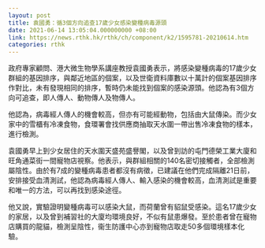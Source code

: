 ```yaml
---
layout: post
title: 袁國勇：循3個方向追查17歲少女感染變種病毒源頭
date: 2021-06-14 13:05:04.000000000 +08:00
link: https://news.rthk.hk/rthk/ch/component/k2/1595781-20210614.htm
categories: rthk
---
```


政府專家顧問、港大微生物學系講座教授袁國勇表示，將感染變種病毒的17歲少女群組的基因排序，與鄰近地區的個案，以及世衛資料庫數以十萬計的個案基因排序作對比，未有發現相同的排序，暫時仍未能找到個案的感染源頭。他認為有3個方向可追查，即人傳人、動物傳人及物傳人。

他認為，病毒經人傳人的機會較高，但亦有可能經動物，包括由大鼠傳染。而少女家中的雪櫃有冷凍食物，食環署會找供應商抽取天水圍一帶出售冷凍食物的樣本，進行檢測。

袁國勇早上到少女居住的天水圍天盛苑盛譽閣，以及曾到訪的屯門德榮工業大廈和旺角通菜街一間寵物店視察。他表示，與群組相關的140名密切接觸者，全部檢測屬陰性。由於有7成的變種病毒患者都沒有病徵，已建議在他們完成隔離21日前，安排接受血清測試，他認為病毒經人傳人、輸入感染的機會較高，血清測試是重要和唯一的方法，可以再找到感染途徑。

他又說，實驗證明變種病毒可以感染大鼠，而荷蘭曾有貂鼠受感染。這名17歲少女的家居，以及曾到補習社的大廈均環境良好，不似有鼠患爆發。至於患者曾在寵物店購買的龍貓，檢測呈陰性，衞生防護中心亦到寵物店取走50多個環境樣本化驗。
